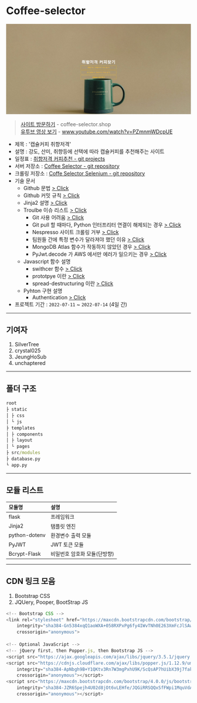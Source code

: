# Coffee-selector

![](./preview.jpeg)

> [사이트 방문하기](http://coffe-selector.shop/) - coffee-selector.shop <br>
> [유투브 영상 보기](https://youtu.be/PZmnmWDcpUE) - www.youtube.com/watch?v=PZmnmWDcpUE

- 제목 : '캡슐커피 취향저격'
- 설명 : 강도, 산미, 취향등에 선택에 따라 캡슐커피를 추천해주는 사이트
- 일정표 : [취향저격 커피추천 - git projects](https://github.com/users/unchaptered/projects/5)
- 서버 저장소 : [Coffee Selector - git repository](https://github.com/unchaptered/coffee-selector)
- 크롤링 저장소 : [Coffe Selector Selenium - git repository](https://github.com/unchaptered/coffee-selector-selenium)
- 기술 문서
    - Github 문법 [> Click](https://github.com/unchaptered/coffee-selector/blob/main/document/GIthub_syntax.md)
    - Github 커밋 규칙 [> Click](https://github.com/unchaptered/coffee-selector/blob/main/document/Github_commit_rule.md)
    - Jinja2 설명 [> Click](https://github.com/unchaptered/coffee-selector/blob/main/document/jinja2.md)
    - Troulbe 이슈 리스트 [> Click](https://github.com/unchaptered/coffee-selector/blob/main/document/trouble/trouble_issue.md)
        - Git 사용 어려움 [> Click](https://github.com/unchaptered/coffee-selector/blob/main/document/trouble/1.%20Git%20%EC%82%AC%EC%9A%A9%20%EC%96%B4%EB%A0%A4%EC%9B%80.md)
        - Git pull 할 때마다, Python 인터프리터 연결이 해제되는 경우 [> Click](https://github.com/unchaptered/coffee-selector/blob/main/document/trouble/2.%20Git%20pull%20%ED%95%A0%20%EB%95%8C%EB%A7%88%EB%8B%A4%2C%20Python%20%EC%9D%B8%ED%84%B0%ED%94%84%EB%A6%AC%ED%84%B0%20%EC%97%B0%EA%B2%B0%EC%9D%B4%20%ED%95%B4%EC%A0%9C%EB%90%98%EB%8A%94%20%EA%B2%BD%EC%9A%B0.md)
        - Nespresso 사이트 크롤링 거부 [> Click](https://github.com/unchaptered/coffee-selector/blob/main/document/trouble/3.%20Nespresso%20%EC%82%AC%EC%9D%B4%ED%8A%B8%20%ED%81%AC%EB%A1%A4%EB%A7%81%20%EA%B1%B0%EB%B6%80.md)
        - 팀원들 간에 특정 변수가 달라져야 했던 이유 [> Click](https://github.com/unchaptered/coffee-selector/blob/main/document/trouble/4.%20%ED%8C%80%EC%9B%90%EB%93%A4%20%EA%B0%84%EC%97%90%20%ED%8A%B9%EC%A0%95%20%EB%B3%80%EC%88%98%EA%B0%80%20%EB%8B%AC%EB%9D%BC%EC%A0%B8%EC%95%BC%20%ED%96%88%EB%8D%98%20%EC%9D%B4%EC%9C%A0.md)
        - MongoDB Atlas 함수가 작동하지 않았던 경우 [> Click](https://github.com/unchaptered/coffee-selector/blob/main/document/trouble/5.%20MongoDB%20Atlas%20%ED%95%A8%EC%88%98%EA%B0%80%20%EC%9E%91%EB%8F%99%ED%95%98%EC%A7%80%20%EC%95%8A%EC%95%98%EB%8D%98%20%EA%B2%BD%EC%9A%B0.md)
        - PyJwt.decode 가 AWS 에서만 에러가 일으키는 경우 [> Click](https://github.com/unchaptered/coffee-selector/blob/main/document/trouble/6.PyJwt.decode%20%EA%B0%80%20AWS%20%EC%97%90%EC%84%9C%EB%A7%8C%20%EC%97%90%EB%9F%AC%EA%B0%80%20%EC%9D%BC%EC%9C%BC%ED%82%A4%EB%8A%94%20%EA%B2%BD%EC%9A%B0.md)
    - Javascript 함수 설명
        - swithcer 함수 [> Click](https://github.com/unchaptered/coffee-selector/blob/main/document/javascript/switcher.md)
        - prototpye 이란 [> Click](https://github.com/unchaptered/coffee-selector/blob/main/document/javascript/prototype.md)
        - spread-destructuring 이란 [> Click](https://github.com/unchaptered/coffee-selector/blob/main/document/javascript/destructuring.md)
    - Pyhton 구현 설명
        - Authentication [> Click](https://github.com/unchaptered/coffee-selector/blob/main/document/python/Authentication.md)
- 프로젝트 기간 : `2022-07-11` ~ `2022-07-14` (4일 간)

<hr>

## 기여자

1. SilverTree 
2. crystal025 
3. JeungHoSub 
4. unchaptered

<hr>

## 폴더 구조

```cmd
root
├ static
│ ├ css
│ └ js
├ templates
│ ├ components
│ ├ layout
│ └ pages
├ src/modules
├ database.py
└ app.py
```

<hr>

## 모듈 리스트

| 모듈명 | 설명 |
| :----- | :--- |
| flask | 프레임워크 |
| Jinja2 | 탬플릿 엔진 |
| python-dotenv | 환경변수 출력 모듈 |
| PyJWT | JWT 토큰 모듈 |
| Bcrypt-Flask | 비밀번호 암호화 모듈(단방향) |

<hr>

## CDN 링크 모음

1. Bootstrap CSS
2. JQUery, Pooper, BootStrap JS

```javascript
<!-- Bootstrap CSS -->
<link rel="stylesheet" href="https://maxcdn.bootstrapcdn.com/bootstrap/4.0.0/css/bootstrap.min.css"
    integrity="sha384-Gn5384xqQ1aoWXA+058RXPxPg6fy4IWvTNh0E263XmFcJlSAwiGgFAW/dAiS6JXm"
    crossorigin="anonymous">

<!-- Optional JavaScript -->
<!-- jQuery first, then Popper.js, then Bootstrap JS -->
<script src="https://ajax.googleapis.com/ajax/libs/jquery/3.5.1/jquery.min.js"></script>
<script src="https://cdnjs.cloudflare.com/ajax/libs/popper.js/1.12.9/umd/popper.min.js"
    integrity="sha384-ApNbgh9B+Y1QKtv3Rn7W3mgPxhU9K/ScQsAP7hUibX39j7fakFPskvXusvfa0b4Q"
    crossorigin="anonymous"></script>
<script src="https://maxcdn.bootstrapcdn.com/bootstrap/4.0.0/js/bootstrap.min.js"
    integrity="sha384-JZR6Spejh4U02d8jOt6vLEHfe/JQGiRRSQQxSfFWpi1MquVdAyjUar5+76PVCmYl"
    crossorigin="anonymous"></script>
```
